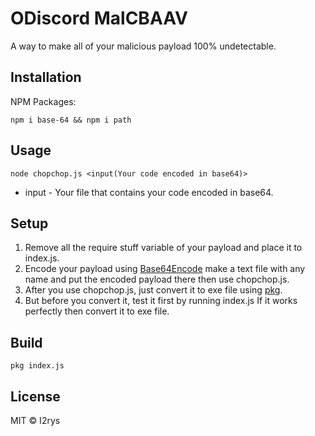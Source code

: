 # ODiscord MalCBAAV
A way to make all of your malicious payload 100% undetectable.

## Installation
NPM Packages:

    npm i base-64 && npm i path

## Usage


    node chopchop.js <input(Your code encoded in base64)>

+ input - Your file that contains your code encoded in base64.
 
## Setup
1. Remove all the require stuff variable of your payload and place it to index.js.
2. Encode your payload using [Base64Encode](https://www.base64encode.org/) make a text file with any name and put the encoded payload there then use chopchop.js.
3. After you use chopchop.js, just convert it to exe file using [pkg](https://npmjs.com/package/pkg).
4. But before you convert it, test it first by running index.js If it works perfectly then convert it to exe file.

## Build
```
pkg index.js
```

## License
MIT © I2rys

